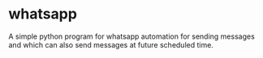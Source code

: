 # whatsapp
A simple python program for whatsapp automation for sending messages and which can also send messages at  future scheduled time.
